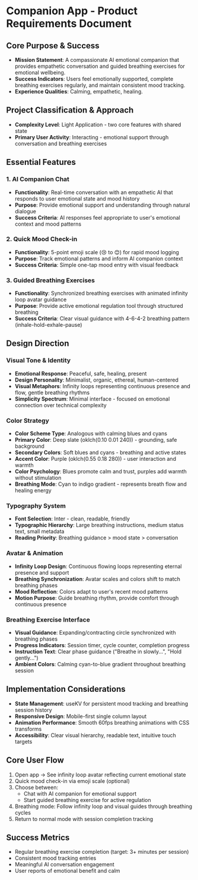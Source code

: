 # Companion App - Product Requirements Document

## Core Purpose & Success
- **Mission Statement**: A compassionate AI emotional companion that provides empathetic conversation and guided breathing exercises for emotional wellbeing.
- **Success Indicators**: Users feel emotionally supported, complete breathing exercises regularly, and maintain consistent mood tracking.
- **Experience Qualities**: Calming, empathetic, healing.

## Project Classification & Approach
- **Complexity Level**: Light Application - two core features with shared state
- **Primary User Activity**: Interacting - emotional support through conversation and breathing exercises

## Essential Features

### 1. AI Companion Chat
- **Functionality**: Real-time conversation with an empathetic AI that responds to user emotional state and mood history
- **Purpose**: Provide emotional support and understanding through natural dialogue
- **Success Criteria**: AI responses feel appropriate to user's emotional context and mood patterns

### 2. Quick Mood Check-in
- **Functionality**: 5-point emoji scale (😢 to 😊) for rapid mood logging
- **Purpose**: Track emotional patterns and inform AI companion context
- **Success Criteria**: Simple one-tap mood entry with visual feedback

### 3. Guided Breathing Exercises
- **Functionality**: Synchronized breathing exercises with animated infinity loop avatar guidance
- **Purpose**: Provide active emotional regulation tool through structured breathing
- **Success Criteria**: Clear visual guidance with 4-6-4-2 breathing pattern (inhale-hold-exhale-pause)

## Design Direction

### Visual Tone & Identity
- **Emotional Response**: Peaceful, safe, healing, present
- **Design Personality**: Minimalist, organic, ethereal, human-centered
- **Visual Metaphors**: Infinity loops representing continuous presence and flow, gentle breathing rhythms
- **Simplicity Spectrum**: Minimal interface - focused on emotional connection over technical complexity

### Color Strategy
- **Color Scheme Type**: Analogous with calming blues and cyans
- **Primary Color**: Deep slate (oklch(0.10 0.01 240)) - grounding, safe background
- **Secondary Colors**: Soft blues and cyans - breathing and active states
- **Accent Color**: Purple (oklch(0.55 0.18 280)) - user interaction and warmth
- **Color Psychology**: Blues promote calm and trust, purples add warmth without stimulation
- **Breathing Mode**: Cyan to indigo gradient - represents breath flow and healing energy

### Typography System
- **Font Selection**: Inter - clean, readable, friendly
- **Typographic Hierarchy**: Large breathing instructions, medium status text, small metadata
- **Reading Priority**: Breathing guidance > mood state > conversation

### Avatar & Animation
- **Infinity Loop Design**: Continuous flowing loops representing eternal presence and support
- **Breathing Synchronization**: Avatar scales and colors shift to match breathing phases
- **Mood Reflection**: Colors adapt to user's recent mood patterns
- **Motion Purpose**: Guide breathing rhythm, provide comfort through continuous presence

### Breathing Exercise Interface
- **Visual Guidance**: Expanding/contracting circle synchronized with breathing phases
- **Progress Indicators**: Session timer, cycle counter, completion progress
- **Instruction Text**: Clear phase guidance ("Breathe in slowly...", "Hold gently...")
- **Ambient Colors**: Calming cyan-to-blue gradient throughout breathing session

## Implementation Considerations
- **State Management**: useKV for persistent mood tracking and breathing session history
- **Responsive Design**: Mobile-first single column layout
- **Animation Performance**: Smooth 60fps breathing animations with CSS transforms
- **Accessibility**: Clear visual hierarchy, readable text, intuitive touch targets

## Core User Flow
1. Open app → See infinity loop avatar reflecting current emotional state
2. Quick mood check-in via emoji scale (optional)
3. Choose between:
   - Chat with AI companion for emotional support
   - Start guided breathing exercise for active regulation
4. Breathing mode: Follow infinity loop and visual guides through breathing cycles
5. Return to normal mode with session completion tracking

## Success Metrics
- Regular breathing exercise completion (target: 3+ minutes per session)
- Consistent mood tracking entries
- Meaningful AI conversation engagement
- User reports of emotional benefit and calm